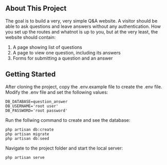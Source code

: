## About This Project

The goal is to build a very, very simple Q&A website. A visitor should be able to ask questions and leave answers without any authentication. How you set up the routes and whatnot is up to you, but at the very least, the website should contain:

1. A page showing list of questions
2. A page to view one question, including its answers
3. Forms for submitting a question and an answer

## Getting Started

After cloning the project, copy the .env.example file to create the .env file. Modify the .env file and set the following values: 

```
DB_DATABASE=question_answer
DB_USERNAME='root user'
DB_PASSWORD='root password'
```

Run the follwing command to create and see the database:

```
php artisan db:create
php artisan migrate
php artisan db:seed
```

Navigate to the project folder and start the local server:

```
php artisan serve
```
